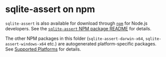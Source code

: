 # sqlite-assert on npm

`sqlite-assert` is also available for download through [`npm`](https://www.npmjs.com/) for Node.js developers. See the [`sqlite-assert` NPM package README](./sqlite-assert/README.md) for details.

The other NPM packages in this folder (`sqlite-assert-darwin-x64`, `sqlite-assert-windows-x64` etc.) are autogenerated platform-specific packages. See [Supported Platforms](./sqlite-assert/README.md#supported-platforms) for details.
